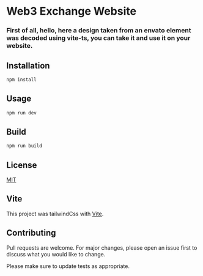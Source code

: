 # Web3 Exchange Website

### First of all, hello, here a design taken from an envato element was decoded using vite-ts, you can take it and use it on your website.

## Installation

```bash
npm install
```

## Usage

```bash
npm run dev
```

## Build

```bash
npm run build
```

## License

[MIT](https://choosealicense.com/licenses/mit/)

## Vite

This project was tailwindCss with [Vite](https://vitejs.dev/).

## Contributing

Pull requests are welcome. For major changes, please open an issue first to discuss what you would like to change.

Please make sure to update tests as appropriate.
